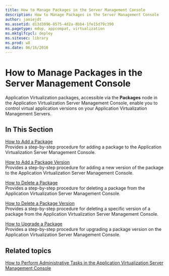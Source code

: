 ```yaml
---
title: How to Manage Packages in the Server Management Console
description: How to Manage Packages in the Server Management Console
author: jamiejdt
ms.assetid: d13d3896-8575-4d2a-8bb4-1fe15d79c390
ms.pagetype: mdop, appcompat, virtualization
ms.mktglfcycl: deploy
ms.sitesec: library
ms.prod: w8
ms.date: 06/16/2016
---
```



# How to Manage Packages in the Server Management Console


Application Virtualization packages, accessible via the **Packages** node in the Application Virtualization Server Management Console, enable you to control virtual application versions on your Application Virtualization Management Servers.

## In This Section


<a href="" id="how-to-add-a-package"></a>[How to Add a Package](how-to-add-a-package.md)  
Provides a step-by-step procedure for adding a package to the Application Virtualization Server Management Console.

<a href="" id="how-to-add-a-package-version"></a>[How to Add a Package Version](how-to-add-a-package-version.md)  
Provides a step-by-step procedure for adding a new version of the package to the Application Virtualization Server Management Console.

<a href="" id="how-to-delete-a-package"></a>[How to Delete a Package](how-to-delete-a-packageserver.md)  
Provides a step-by-step procedure for deleting a package from the Application Virtualization Server Management Console.

<a href="" id="how-to-delete-a-package-version"></a>[How to Delete a Package Version](how-to-delete-a-package-version.md)  
Provides a step-by-step procedure for deleting a specific version of a package from the Application Virtualization Server Management Console.

<a href="" id="how-to-upgrade-a-package"></a>[How to Upgrade a Package](how-to-upgrade-a-package.md)  
Provides a step-by-step procedure for upgrading a package version on the Application Virtualization Server Management Console.

## Related topics


[How to Perform Administrative Tasks in the Application Virtualization Server Management Console](how-to-perform-administrative-tasks-in-the-application-virtualization-server-management-console.md)

 

 





